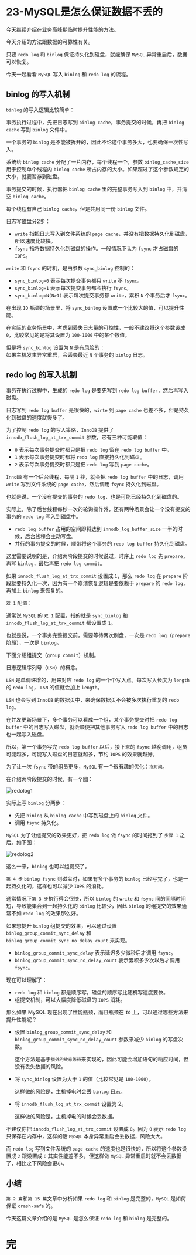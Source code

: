 # 23-MySQL是怎么保证数据不丢的

今天继续介绍在业务高峰期临时提升性能的方法。

今天介绍的方法跟数据的可靠性有关。

只要 `redo log` 和 `binlog` 保证持久化到磁盘，就能确保 `MySQL` 异常重启后，数据可以恢复。

今天一起看看 `MySQL` 写入 `binlog` 和 `redo log` 的流程。

## binlog 的写入机制

`binlog` 的写入逻辑比较简单：

事务执行过程中，先把日志写到 `binlog cache`，事务提交的时候，再把 `binlog cache` 写到 `binlog` 文件中。

一个事务的 `binlog` 是不能被拆开的，因此不论这个事务多大，也要确保一次性写入。

系统给 `binlog cache` 分配了一片内存，每个线程一个，参数 `binlog_cache_size` 用于控制单个线程内 `binlog cache` 所占内存的大小。如果超过了这个参数规定的大小，就要暂存到磁盘。

事务提交的时候，执行器把 `binlog cache` 里的完整事务写入到 `binlog` 中，并清空 `binlog cache`。

每个线程有自己 `binlog cache`，但是共用同一份 `binlog` 文件。

日志写磁盘分2步：
- `write` 指把日志写入到文件系统的 `page cache`，并没有把数据持久化到磁盘，所以速度比较快。
- `fsync` 指将数据持久化到磁盘的操作。一般情况下认为 `fsync` 才占磁盘的 `IOPS`。

`write` 和 `fsync` 的时机，是由参数 `sync_binlog` 控制的：
- `sync_binlog=0` 表示每次提交事务都只 `write` 不 `fsync`。
- `sync_binlog=1` 表示每次提交事务都会执行 `fsync`。
- `sync_binlog=N(N>1)` 表示每次提交事务都 `write`，累积 `N` 个事务后才 `fsync`。

在出现 `IO` 瓶颈的场景里，将 `sync_binlog` 设置成一个比较大的值，可以提升性能。

在实际的业务场景中，考虑到丢失日志量的可控性，一般不建议将这个参数设成 `0`，比较常见的是将其设置为 `100-1000` 中的某个数值。

但是将 `sync_binlog` 设置为 `N` 是有风险的：  
如果主机发生异常重启，会丢失最近 `N` 个事务的 `binlog` 日志。

## redo log 的写入机制

事务在执行过程中，生成的 `redo log` 是要先写到 `redo log buffer`，然后再写入磁盘。

日志写到 `redo log buffer` 是很快的，`wirte` 到 `page cache` 也差不多，但是持久化到磁盘的速度就慢多了。

为了控制 `redo log` 的写入策略，`InnoDB` 提供了 `innodb_flush_log_at_trx_commit` 参数，它有三种可能取值：
- `0` 表示每次事务提交时都只是把 `redo log` 留在 `redo log buffer` 中。
- `1` 表示每次事务提交时都将 `redo log` 直接持久化到磁盘。
- `2` 表示每次事务提交时都只是把 `redo log` 写到 `page cache`。

`InnoDB` 有一个后台线程，每隔 `1` 秒，就会把 `redo log buffer` 中的日志，调用 `write` 写到文件系统的 `page cache`，然后调用 `fsync` 持久化到磁盘。

也就是说，一个没有提交的事务的 `redo log`，也是可能已经持久化到磁盘的。

实际上，除了后台线程每秒一次的轮询操作外，还有两种场景会让一个没有提交的事务的 `redo log` 写入到磁盘中。
- `redo log buffer` 占用的空间即将达到 `innodb_log_buffer_size` 一半的时候，后台线程会主动写盘。
- 并行的事务提交的时候，顺带将这个事务的 `redo log buffer` 持久化到磁盘。

这里需要说明的是，介绍两阶段提交的时候说过，时序上 `redo log` 先 `prepare`， 再写 `binlog`，最后再把 `redo log commit`。

如果 `innodb_flush_log_at_trx_commit` 设置成 `1`，那么 `redo log` 在 `prepare` 阶段就要持久化一次，因为有一个崩溃恢复逻辑是要依赖于 `prepare` 的 `redo log`，再加上 `binlog` 来恢复的。

`双 1` 配置：

通常说 `MySQL` 的 `双 1` 配置，指的就是 `sync_binlog` 和 `innodb_flush_log_at_trx_commit` 都设置成 `1`。

也就是说，一个事务完整提交前，需要等待两次刷盘，一次是 `redo log`（`prepare` 阶段），一次是 `binlog`。


下面介绍组提交（`group commit`）机制。

日志逻辑序列号（`LSN`）的概念。

`LSN` 是单调递增的，用来对应 `redo log` 的一个个写入点。每次写入长度为 `length` 的 `redo log`， `LSN` 的值就会加上 `length`。

`LSN` 也会写到 `InnoDB` 的数据页中，来确保数据页不会被多次执行重复的 `redo log`。

在并发更新场景下，多个事务可以看成一个组，某个事务提交时把 `redo log buffer` 中的日志写入磁盘，就会顺便把其他事务写入 `redo log buffer` 中的日志也一起写入磁盘。

所以，第一个事务写完 `redo log buffer` 以后，接下来的 `fsync` 越晚调用，组员可能越多，可能写入磁盘的日志就越多，节约 `IOPS` 的效果就越好。

为了让一次 `fsync` 带的组员更多，`MySQL` 有一个很有趣的优化：`拖时间`。

在介绍两阶段提交的时候，有一个图：

![redolog1](./img23/redolog1.jpeg)

实际上写 `binlog` 分两步：
- 先把 `binlog` 从 `binlog cache` 中写到磁盘上的 `binlog` 文件。
- 调用 `fsync` 持久化。

`MySQL` 为了让组提交的效果更好，把 `redo log` 做 `fsync` 的时间拖到了 `步骤 1` 之后。如下图：

![redolog2](./img23/redolog2.jpeg)

这么一来，`binlog` 也可以组提交了。

`第 4 步` `binlog fsync` 到磁盘时，如果有多个事务的 `binlog` 已经写完了，也是一起持久化的，这样也可以减少 `IOPS` 的消耗。

通常情况下`第 3 步`执行得会很快，所以 `binlog` 的 `write` 和 `fsync` 间的间隔时间短，导致能集合到一起持久化的 `binlog` 比较少，因此 `binlog` 的组提交的效果通常不如 `redo log` 的效果那么好。

如果想提升 `binlog` 组提交的效果，可以通过设置 `binlog_group_commit_sync_delay` 和 `binlog_group_commit_sync_no_delay_count` 来实现。
- `binlog_group_commit_sync_delay` 表示延迟多少微秒后才调用 `fsync`。
- `binlog_group_commit_sync_no_delay_count` 表示累积多少次以后才调用 `fsync`。

现在可以理解了：
- `redo log` 和 `binlog` 都是顺序写，磁盘的顺序写比随机写速度要快。
- 组提交机制，可以大幅度降低磁盘的 `IOPS` 消耗。


那么如果 MySQL 现在出现了性能瓶颈，而且瓶颈在 `IO` 上，可以通过哪些方法来提升性能呢？

- 设置 `binlog_group_commit_sync_delay` 和 `binlog_group_commit_sync_no_delay_count` 参数来减少 `binlog` 的写盘次数。
  
  这个方法是基于`额外的故意等待`来实现的，因此可能会增加语句的响应时间，但没有丢失数据的风险。

- 将 `sync_binlog` 设置为大于 `1` 的值（比较常见是 `100-1000`）。
  
  这样做的风险是，主机掉电时会丢 `binlog` 日志。

- 将 `innodb_flush_log_at_trx_commit` 设置为 2。
  
  这样做的风险是，主机掉电的时候会丢数据。

不建议你把 `innodb_flush_log_at_trx_commit` 设置成 `0`。因为 `0` 表示 `redo log` 只保存在内存中，这样的话 `MySQL` 本身异常重启会丢数据，风险太大。

而 `redo log` 写到文件系统的 `page cache` 的速度也是很快的，所以将这个参数设置成 `2` 跟设置成 `0` 其实性能差不多，但这样做 `MySQL` 异常重启时就不会丢数据了，相比之下风险会更小。

## 小结

`第 2 篇`和`第 15 篇`文章中分析如果 `redo log` 和 `binlog` 是完整的，`MySQL` 是如何保证 `crash-safe` 的。

今天这篇文章介绍的是 `MySQL` 是怎么保证 `redo log` 和 `binlog` 是完整的。

# 完